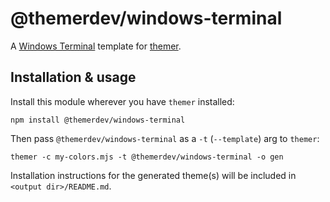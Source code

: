 # @themerdev/windows-terminal

A [Windows Terminal](https://github.com/microsoft/terminal) template for [themer](https://github.com/themerdev/themer).

## Installation & usage

Install this module wherever you have `themer` installed:

    npm install @themerdev/windows-terminal

Then pass `@themerdev/windows-terminal` as a `-t` (`--template`) arg to `themer`:

    themer -c my-colors.mjs -t @themerdev/windows-terminal -o gen

Installation instructions for the generated theme(s) will be included in `<output dir>/README.md`.
